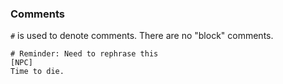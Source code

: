 ### Comments

`#` is used to denote comments. There are no "block" comments.

```text
# Reminder: Need to rephrase this
[NPC]
Time to die.
```